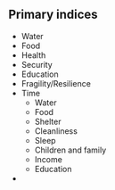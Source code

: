 ## Primary indices
- Water
- Food
- Health
- Security
- Education
- Fragility/Resilience
- Time
	- Water
	- Food
	- Shelter
	- Cleanliness
	- Sleep
	- Children and family
	- Income
	- Education
- 